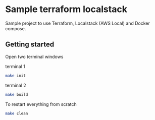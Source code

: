 # Sample terraform localstack

Sample project to use Terraform, Localstack (AWS Local) and Docker compose.

## Getting started

Open two terminal windows

terminal 1

```bash
make init
```

terminal 2

```bash
make build
```

To restart everything from scratch

```bash
make clean 
```
